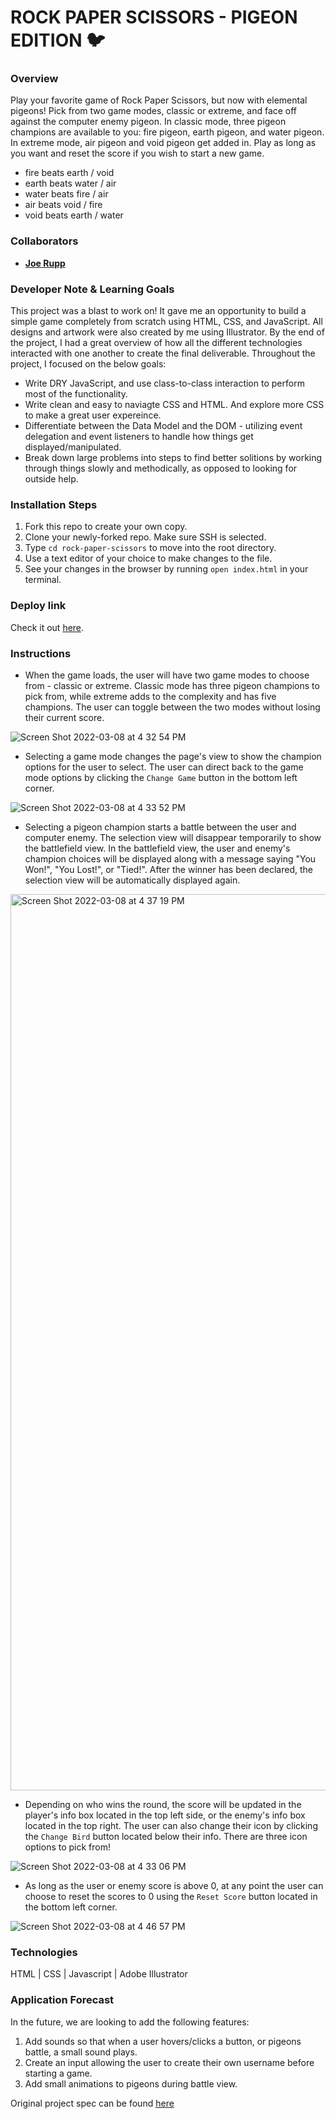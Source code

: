 # ROCK PAPER SCISSORS - PIGEON EDITION 🐦

### Overview
Play your favorite game of Rock Paper Scissors, but now with elemental pigeons! Pick from two game modes, classic or extreme, and face off against the computer enemy pigeon. In classic mode, three pigeon champions are available to you: fire pigeon, earth pigeon, and water pigeon. In extreme mode, air pigeon and void pigeon get added in. Play as long as you want and reset the score if you wish to start a new game.

- fire beats earth / void
- earth beats water / air
- water beats fire / air
- air beats void / fire
- void beats earth / water

### Collaborators
- [**Joe Rupp**](https://github.com/JoeRupp)

### Developer Note & Learning Goals
This project was a blast to work on! It gave me an opportunity to build a simple game completely from scratch using HTML, CSS, and JavaScript. All designs and artwork were also created by me using Illustrator. By the end of the project, I had a great overview of how all the different technologies interacted with one another to create the final deliverable. Throughout the project, I focused on the below goals:

- Write DRY JavaScript, and use class-to-class interaction to perform most of the functionality. 
- Write clean and easy to naviagte CSS and HTML. And explore more CSS to make a great user expereince.
- Differentiate between the Data Model and the DOM - utilizing event delegation and event listeners to handle how things get displayed/manipulated.
- Break down large problems into steps to find better solitions by working through things slowly and methodically, as opposed to looking for outside help.

### Installation Steps
1. Fork this repo to create your own copy.
2. Clone your newly-forked repo. Make sure SSH is selected.
3. Type `cd rock-paper-scissors` to move into the root directory.
4. Use a text editor of your choice to make changes to the file.
5. See your changes in the browser by running `open index.html` in your terminal.

### Deploy link
Check it out [here](https://joerupp.github.io/rock-paper-scissors/).

### Instructions
 - When the game loads, the user will have two game modes to choose from - classic or extreme. Classic mode has three pigeon champions to pick from, while extreme adds to the complexity and has five champions. The user can toggle between the two modes without losing their current score.
 
 ![Screen Shot 2022-03-08 at 4 32 54 PM](https://user-images.githubusercontent.com/96392562/157344230-a6353664-a265-4fc2-b843-dc6c138950d8.png)
 
 - Selecting a game mode changes the page's view to show the champion options for the user to select. The user can direct back to the game mode options by clicking the `Change Game` button in the bottom left corner.
 
 ![Screen Shot 2022-03-08 at 4 33 52 PM](https://user-images.githubusercontent.com/96392562/157344402-8e95c884-23c3-4a32-a0d6-e4a2067e7f1f.png)

 - Selecting a pigeon champion starts a battle between the user and computer enemy. The selection view will disappear temporarily to show the battlefield view. In the battlefield view, the user and enemy's champion choices will be displayed along with a message saying "You Won!", "You Lost!", or "Tied!". After the winner has been declared, the selection view will be automatically displayed again.
 
 <img width="1434" alt="Screen Shot 2022-03-08 at 4 37 19 PM" src="https://user-images.githubusercontent.com/96392562/157344472-9dfd8b34-dff9-4b21-b4f8-0150d5c64bff.png">

 - Depending on who wins the round, the score will be updated in the player's info box located in the top left side, or the enemy's info box located in the top right. The user can also change their icon by clicking the `Change Bird` button located below their info. There are three icon options to pick from!

 ![Screen Shot 2022-03-08 at 4 33 06 PM](https://user-images.githubusercontent.com/96392562/157344484-57aab910-868d-43c4-97b1-026b38e264e1.png)

 - As long as the user or enemy score is above 0, at any point the user can choose to reset the scores to 0 using the `Reset Score` button located in the bottom left corner.

![Screen Shot 2022-03-08 at 4 46 57 PM](https://user-images.githubusercontent.com/96392562/157345021-3213acb4-96bf-42c3-806d-4841e5f3df5a.png)


### Technologies
HTML | CSS | Javascript | Adobe Illustrator

### Application Forecast
In the future, we are looking to add the following features:

1. Add sounds so that when a user hovers/clicks a button, or pigeons battle, a small sound plays.
2. Create an input allowing the user to create their own username before starting a game.
3. Add small animations to pigeons during battle view.

Original project spec can be found [here](https://frontend.turing.edu/projects/module-1/rock-paper-scissors-solo.html)
